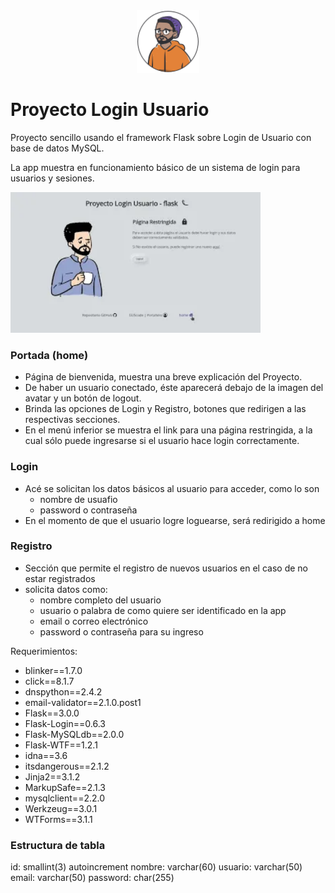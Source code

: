 <div style="text-align:center">
<img src="./src/static/avatar_usuario_3.svg" alt="usuario" width="100" style="background-color:white"/>
</div>
<div style="text-align:center">

</div>

# Proyecto Login Usuario

Proyecto sencillo usando el framework Flask sobre Login de Usuario con base de datos MySQL.

La app muestra en funcionamiento básico de un sistema de login 
para usuarios y sesiones.

<a href="https://www.youtube.com/watch?v=6OaqKAKidig&t">
    <img src="mq2.webp" alt="usuario" width="400" style="background-color:white"/>
</a>


### Portada (home)
+ Página de bienvenida, muestra una breve explicación del Proyecto.
+ De haber un usuario conectado, éste aparecerá debajo de la imagen 
del avatar y un botón de logout.
+ Brinda las opciones de Login y Registro, botones que redirigen a las 
respectivas secciones.
+ En el menú inferior se muestra el link para una página restringida, a la cual sólo puede ingresarse si el usuario hace login correctamente.

### Login
+ Acé se solicitan los datos básicos al usuario para acceder, como lo son 
    + nombre de usuafio
    + password o contraseña
+ En el momento de que el usuario logre loguearse, será redirigido a home

### Registro
+ Sección que permite el registro de nuevos usuarios en el caso de no estar registrados
+ solicita datos como:
    + nombre completo del usuario
    + usuario o palabra de como quiere ser identificado en la app
    + email o correo electrónico
    + password o contraseña para su ingreso

Requerimientos:

+ blinker==1.7.0
+ click==8.1.7
+ dnspython==2.4.2
+ email-validator==2.1.0.post1
+ Flask==3.0.0
+ Flask-Login==0.6.3
+ Flask-MySQLdb==2.0.0
+ Flask-WTF==1.2.1
+ idna==3.6
+ itsdangerous==2.1.2
+ Jinja2==3.1.2
+ MarkupSafe==2.1.3
+ mysqlclient==2.2.0
+ Werkzeug==3.0.1
+ WTForms==3.1.1

### Estructura de tabla

id: smallint(3) autoincrement
nombre: varchar(60)
usuario: varchar(50)
email: varchar(50)
password: char(255)





